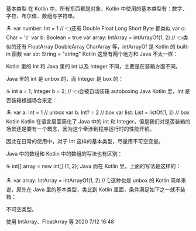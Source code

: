 基本类型
在 Kotlin 中，所有东西都是对象，Kotlin 中使用的基本类型有：数字、字符、布尔值、数组与字符串。

🏝️
var number: Int = 1 // 👈还有 Double Float Long Short Byte 都类似
var c: Char = 'c'
var b: Boolean = true
var array: IntArray = intArrayOf(1, 2) // 👈类似的还有 FloatArray DoubleArray CharArray 等，intArrayOf 是 Kotlin 的 built-in 函数
var str: String = "string"
Kotlin
这里有两个地方和 Java 不太一样：

Kotlin 里的 Int 和 Java 里的 int 以及 Integer 不同，主要是在装箱方面不同。

Java 里的 int 是 unbox 的，而 Integer 是 box 的：

☕️
int a = 1;
Integer b = 2; // 👈会被自动装箱 autoboxing
Java
Kotlin 里，Int 是否装箱根据场合来定：

🏝️
var a: Int = 1 // unbox
var b: Int? = 2 // box
var list: List<Int> = listOf(1, 2) // box
Kotlin
Kotlin 在语言层面简化了 Java 中的 int 和 Integer，但是我们对是否装箱的场景还是要有一个概念，因为这个牵涉到程序运行时的性能开销。

因此在日常的使用中，对于 Int 这样的基本类型，尽量用不可空变量。

Java 中的数组和 Kotlin 中的数组的写法也有区别：

☕️
int[] array = new int[] {1, 2};
Java
而在 Kotlin 里，上面的写法是这样的：

🏝️
var array: IntArray = intArrayOf(1, 2)
// 👆这种也是 unbox 的
Kotlin
简单来说，原先在 Java 里的基本类型，类比到 Kotlin 里面，条件满足如下之一就不装箱：

不可空类型。

使用 IntArray、FloatArray 等
2020 7/12 16:48
